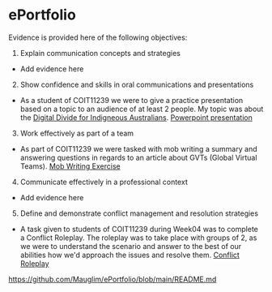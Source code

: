 # ePortfolio
Evidence is provided here of the following objectives:
1. Explain communication concepts and strategies
  - Add evidence here
2. Show confidence and skills in oral communications and presentations
  - As a student of COIT11239 we were to give a practice presentation based on a topic to an audience of at least 2 people. My topic was about the [Digital Divide for Indigneous Australians](Practice%20Presentation.m4v).   [Powerpoint presentation](Digital%20Divide%20for%20Indigenous%20Australians.pptx)
3. Work effectively as part of a team
  - As part of COIT11239 we were tasked with mob writing a summary and answering questions in regards to an article about GVTs (Global Virtual Teams). [Mob Writing Exercise](COIT11239%20Mob%20Writing.docx)
4. Communicate effectively in a professional context
  - Add evidence here
5. Define and demonstrate conflict management and resolution strategies
  - A task given to students of COIT11239 during Week04 was to complete a Conflict Roleplay. The roleplay was to take place with groups of 2, as we were to understand the scenario and answer to the best of our abilities how we'd approach the issues and resolve them. [Conflict Roleplay](Wk4%20Conflict%20Scenario%20Finished.docx)

https://github.com/Mauglim/ePortfolio/blob/main/README.md
